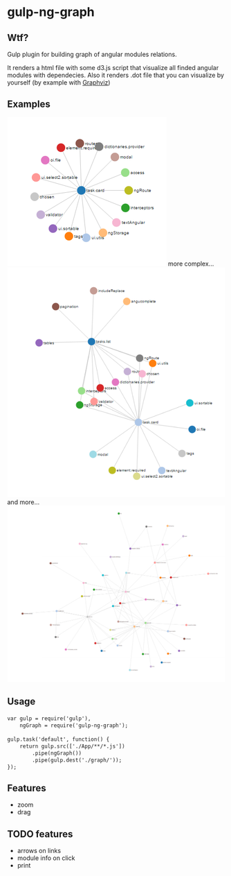 # gulp-ng-graph
## Wtf?
Gulp plugin for building graph of angular modules relations.

It renders a html file with some d3.js script that visualize all finded angular modules with dependecies. Also it renders .dot file that you can visualize by yourself (by example with [Graphviz](http://www.graphviz.org/))

## Examples
![Some simple project](https://github.com/k-makarov/gulp-ng-graph/blob/master/demo/screenshots/result1.png)
more complex...
![Some simple project](https://github.com/k-makarov/gulp-ng-graph/blob/master/demo/screenshots/result2.png)
and more...
![Some simple project](https://github.com/k-makarov/gulp-ng-graph/blob/master/demo/screenshots/result3.png)

## Usage

```
var gulp = require('gulp'),
    ngGraph = require('gulp-ng-graph');

gulp.task('default', function() {
    return gulp.src(['./App/**/*.js'])
        .pipe(ngGraph())
        .pipe(gulp.dest('./graph/'));
});
```



## Features
- zoom
- drag

## TODO features
- arrows on links
- module info on click
- print
